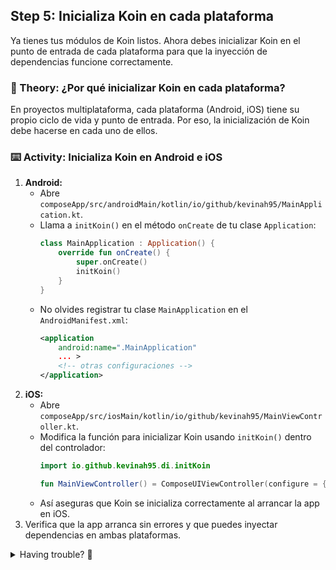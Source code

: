 ## Step 5: Inicializa Koin en cada plataforma

Ya tienes tus módulos de Koin listos. Ahora debes inicializar Koin en el punto de entrada de cada plataforma para que la inyección de dependencias funcione correctamente.

### 📖 Theory: ¿Por qué inicializar Koin en cada plataforma?

<!--
> [!TIP]
> Inicializar Koin en el punto de entrada de cada plataforma asegura que todas las dependencias estén disponibles desde el inicio de la aplicación.
-->

En proyectos multiplataforma, cada plataforma (Android, iOS) tiene su propio ciclo de vida y punto de entrada. Por eso, la inicialización de Koin debe hacerse en cada uno de ellos.

### ⌨️ Activity: Inicializa Koin en Android e iOS

1. **Android:**
   - Abre `composeApp/src/androidMain/kotlin/io/github/kevinah95/MainApplication.kt`.
   - Llama a `initKoin()` en el método `onCreate` de tu clase `Application`:
     ```kotlin
     class MainApplication : Application() {
         override fun onCreate() {
             super.onCreate()
             initKoin()
         }
     }
     ```
   - No olvides registrar tu clase `MainApplication` en el `AndroidManifest.xml`:
     ```xml
     <application
         android:name=".MainApplication"
         ... >
         <!-- otras configuraciones -->
     </application>
     ```
2. **iOS:**
   - Abre `composeApp/src/iosMain/kotlin/io/github/kevinah95/MainViewController.kt`.
   - Modifica la función para inicializar Koin usando `initKoin()` dentro del controlador:
     ```kotlin
     import io.github.kevinah95.di.initKoin
     
     fun MainViewController() = ComposeUIViewController(configure = { initKoin() }) { App() }
     ```
   - Así aseguras que Koin se inicializa correctamente al arrancar la app en iOS.
3. Verifica que la app arranca sin errores y que puedes inyectar dependencias en ambas plataformas.

<details>
<summary>Having trouble? 🤷</summary><br/>

- Si tienes problemas en Android, revisa que tu clase `Application` esté registrada en el `AndroidManifest.xml`.
- Si tienes problemas en iOS, revisa la integración entre Swift y Kotlin Multiplatform.
- Consulta la [documentación oficial de Koin](https://insert-koin.io/docs/setup/v4) para más detalles sobre inicialización multiplataforma.

</details>
